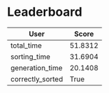 # Leaderboard

| User | Score |
|------|-------|
| total_time | 51.8312 |
| sorting_time | 31.6904 |
| generation_time | 20.1408 |
| correctly_sorted | True |
